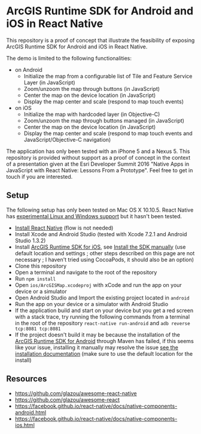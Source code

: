 # ArcGIS Runtime SDK for Android and iOS in React Native

This repository is a proof of concept that illustrate the feasibility of exposing ArcGIS Runtime SDK for Android and iOS in React Native. 

The demo is limited to the following functionalities:
- on Android
  - Initialize the map from a configurable list of Tile and Feature Service Layer (in JavaScript)
  - Zoom/unzoom the map through buttons (in JavaScript)
  - Center the map on the device location (in JavaScript)
  - Display the map center and scale (respond to map touch events)
- on iOS
  - Initialize the map with hardcoded layer (in Objective-C)
  - Zoom/unzoom the map through buttons managed (in JavaScript)
  - Center the map on the device location (in JavaScript)
  - Display the map center and scale (respond to map touch events and JavaScript/Objective-C navigation)

The application has only been tested with an iPhone 5 and a Nexus 5. This repository is provided without support as a proof of concept in the context of a presentation given at the Esri Developer Summit 2016 "Native Apps in JavaScript with React Native: Lessons From a Prototype". Feel free to get in touch if you are interested.

## Setup

The following setup has only been tested on Mac OS X 10.10.5. React Native has [experimental Linux and Windows support](https://facebook.github.io/react-native/docs/linux-windows-support.html) but it hasn't been tested.

- [Install React Native](https://facebook.github.io/react-native/docs/getting-started.html) (flow is not needed)
- Install Xcode and Android Studio (tested with Xcode 7.2.1 and Android Studio 1.3.2)
- Install [ArcGIS Runtime SDK for iOS](https://developers.arcgis.com/ios/), see [Install the SDK manually](https://developers.arcgis.com/ios/objective-c/guide/install.htm#ESRI_SECTION1_D57435A2BEBC4D29AFA3A4CAA722506A) (use default location and settings ; other steps described on this page are not necessary ; I haven't tried using CocoaPods, it should also be an option)
- Clone this repository
- Open a terminal and navigate to the root of the repository
- Run `npm install`
- Open `ios/ArcGISMap.xcodeproj` with xCode and run the app on your device or a simulator
- Open Android Studio and Import the existing project located in `android` 
- Run the app on your device or a simulator with Android Studio
- If the application build and start on your device but you get a red screen with a stack trace, try running the following commands from a terminal in the root of the repository `react-native run-android` and `adb reverse tcp:8081 tcp:8081`
- If the project doesn't build it may be because the installation of the [ArcGIS Runtime SDK for Android](https://developers.arcgis.com/android/) through Maven has failed, if this seems like your issue, installing it manually may resolve the issue [see the installation documentation](https://developers.arcgis.com/android/guide/install-and-set-up.htm) (make sure to use the default location for the install)

## Resources
- https://github.com/glazou/awesome-react-native
- https://github.com/glazou/awesome-react
- https://facebook.github.io/react-native/docs/native-components-android.html
- https://facebook.github.io/react-native/docs/native-components-ios.html
